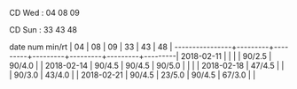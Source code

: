 CD Wed : 04 08 09

CD Sun : 33 43 48

date num min/rt |    04   |    08   |    09   |    33   |    43   |    48   |
----------------+---------+---------+---------+---------+---------+---------|
2018-02-11      |         |         |         |  90/2.5 |  90/4.0 |         |
2018-02-14      |  90/4.5 |  90/4.5 |  90/5.0 |         |         |         |
2018-02-18      |  47/4.5 |         |         |  90/3.0 |  43/4.0 |         |
2018-02-21      |  90/4.5 |  23/5.0 |  90/4.5 |  67/3.0 |         |        

